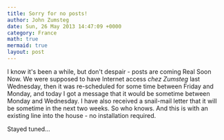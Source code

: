 ```yaml
---
title: Sorry for no posts!
author: John Zumsteg
date: Sun, 26 May 2013 14:47:09 +0000
category: France
math: true
mermaid: true
layout: post
---
```

I know it's been a while, but don't despair - posts are coming Real Soon Now. We were supposed to have Internet access *chez Zumsteg* last Wednesday, then it was re-scheduled for some time between Friday and Monday, and today I got a message that it would be sometime between Monday and Wednesday. I have also received a snail-mail letter that it will be sometime in the next two weeks. So who knows. And this is with an existing line into the house - no installation required.

Stayed tuned...
